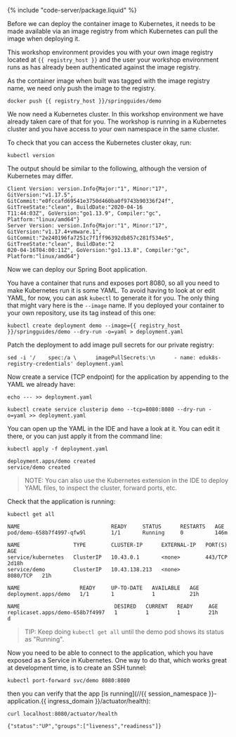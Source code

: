{% include "code-server/package.liquid" %}

Before we can deploy the container image to Kubernetes, it needs to be made available via an image registry from which Kubernetes can pull the image when deploying it.

This workshop environment provides you with your own image registry located at `{{ registry_host }}` and the user your workshop environment runs as has already been authenticated against the image registry.

As the container image when built was tagged with the image registry name, we need only push the image to the registry.

```execute
docker push {{ registry_host }}/springguides/demo
```

We now need a Kubernetes cluster. In this workshop environment we have already taken care of that for you. The workshop is running in a Kubernetes cluster and you have access to your own namespace in the same cluster.

To check that you can access the Kubernetes cluster okay, run:

```execute
kubectl version
```

The output should be similar to the following, although the version of Kubernetes may differ.

```
Client Version: version.Info{Major:"1", Minor:"17", GitVersion:"v1.17.5", GitCommit:"e0fccafd69541e3750d460ba0f9743b90336f24f", GitTreeState:"clean", BuildDate:"2020-04-16
T11:44:03Z", GoVersion:"go1.13.9", Compiler:"gc", Platform:"linux/amd64"}
Server Version: version.Info{Major:"1", Minor:"17", GitVersion:"v1.17.4+vmware.1", GitCommit:"2e240196fa7251c7f1ff96392db857c281f534e5", GitTreeState:"clean", BuildDate:"2
020-04-16T04:00:11Z", GoVersion:"go1.13.8", Compiler:"gc", Platform:"linux/amd64"}
```

Now we can deploy our Spring Boot application.

You have a container that runs and exposes port 8080, so all you need to make Kubernetes run it is some YAML. To avoid having to look at or edit YAML, for now, you can ask `kubectl` to generate it for you. The only thing that might vary here is the `--image` name. If you deployed your container to your own repository, use its tag instead of this one:

```execute
kubectl create deployment demo --image={{ registry_host }}/springguides/demo --dry-run -o=yaml > deployment.yaml
```

Patch the deployment to add image pull secrets for our private registry:

```execute
sed -i '/    spec:/a \      imagePullSecrets:\n      - name: eduk8s-registry-credentials' deployment.yaml
```

Now create a service (TCP endpoint) for the application by appending to the YAML we already have:

```execute
echo --- >> deployment.yaml
```

```execute
kubectl create service clusterip demo --tcp=8080:8080 --dry-run -o=yaml >> deployment.yaml
```

You can <span class="editor_link" data-file="/home/eduk8s/exercises/demo/deployment.yaml">open up the YAML in the IDE</span> and have a look at it. You can edit it there, or you can just apply it from the command line:

```execute
kubectl apply -f deployment.yaml
```

```
deployment.apps/demo created
service/demo created
```

> NOTE: You can also use the Kubernetes extension in the IDE to deploy YAML files, to inspect the cluster, forward ports, etc.

Check that the application is running:

```execute
kubectl get all
```

```
NAME                             READY     STATUS      RESTARTS   AGE
pod/demo-658b7f4997-qfw9l        1/1       Running     0          146m

NAME                 TYPE        CLUSTER-IP      EXTERNAL-IP   PORT(S)    AGE
service/kubernetes   ClusterIP   10.43.0.1       <none>        443/TCP    2d18h
service/demo         ClusterIP   10.43.138.213   <none>        8080/TCP   21h

NAME                   READY     UP-TO-DATE   AVAILABLE   AGE
deployment.apps/demo   1/1       1            1           21h

NAME                              DESIRED   CURRENT   READY     AGE
replicaset.apps/demo-658b7f4997   1         1         1         21h
d
```

> TIP: Keep doing `kubectl get all` until the demo pod shows its status as "Running".

Now you need to be able to connect to the application, which you have exposed as a Service in Kubernetes. One way to do that, which works great at development time, is to create an SSH tunnel:

```execute
kubectl port-forward svc/demo 8080:8080
```

then you can verify that the app [is running](//{{ session_namespace }}-application.{{ ingress_domain }}/actuator/health):

```execute-2
curl localhost:8080/actuator/health
```

```
{"status":"UP","groups":["liveness","readiness"]}
```
